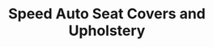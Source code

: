 ---
title: "Speed Auto Seat Covers and Upholstery"
url: /tucson/speed-auto-seat-covers-and-upholstery/
shop: car
---